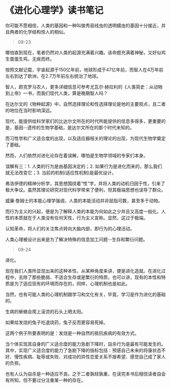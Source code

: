 # 《进化心理学》读书笔记

你可能不愿相信，人类的基因和一种叫做秀丽线虫的透明蠕虫的基因十分接近，并且两者的化学结构惊人的相似。

> 08-23

哪怕直到现在，笔者仍然对人类的起源充满着兴趣。该命题充满着神秘，又好似鸡生蛋蛋生鸡，无疾而终。

按照文献记载，宇宙起源于150亿年前，地球形成于47亿年前，而智人在4万年前左右到达了欧洲，在2.7万年前左右统治了地球。

智人，即克罗马农人，更多详细信息可参考尤瓦尔·赫拉利的《人类简史：从动物到上帝》一书，而我们现代人类，算是晚期智人吗？

在达尔文的《物种起源》中，自然选择理论和性选择理论是他的主要观点，且二者的地位在当时影响深远。

现代，能提供给科学家们的比达尔文所在的时代所能提供的信息多得多，更重要的是，基因--遗传的生物学基础，是达尔文所在的那个时代未知的。

而习性学和广义适合度的出现，以及适应器相关的理论的出现，为现代生物学奠定了基础。

然而，人们依然对进化论存在着误解，哪怕是生物学领域的专家们本身。

误解有三：1. 人类的行为是由基因决定的；2. 如果行为是进化而来的，那么我们就无法改变它；3. 当前的机制(适应性机制)是最优设计。

弗洛伊德的精神分析学，其思想围绕着“性”字，并将人类的动机归因于性，引来了极大争议。虽然其理论研究对现代科学带来了便利，但其极端思想也误导了群众。

威廉·詹姆士的本能心理学强调，人类的本能活动并非屈指可数，甚至多于动物。

而行为主义的兴起，便是为了解释人类的本能为何如此之少并且又高度一般化。人性的本质就在于人类没有任何天性，行为主义宣称。显然，这过于极端。

认知革命，将人们的关注焦点转向大脑内部，即行为的心理活动。

人类心理被设计出来是为了解决特殊的信息加工问题--生存和繁衍问题。

> 08-24

进化。

现在我们人类所显现出来的这种本性，从某种角度来讲，便是进化造就。在进化过程中，去除了那些脆弱、不适合生存或是繁衍的特质，也可以讲，现有的本性和特质是为了适应现有的环境而存在的，同样，心理机制也是如此。

当然，也有可能人类的心理机制跟学习和文化有关，毕竟，学习是作为进化的基础的。

生病的蜥蜴会爬上滚烫的石头上晒太阳。

如果给发烧的兔子吃退烧药，兔子反而更容易死掉。

这两个例子所要表明的是：发烧是一种自然的抵抗疾病的有效方式。

当个体实现其自身的广义适合度的能力急剧下降时，自杀行为是最有可能发生的。其中，实现广义适合度的能力了急剧下降的指标包括：预感自己未来的将康状态不好、慢性疾病、耻辱或失败、对成功的异性恋爱关系不报希望、感觉自己成了家人的负担。

也有人认为自杀是一种适应不良。之于二者孰轻孰重，在读完本书后相信读者自会有所知，但不要过分注重某一种的存在。





























